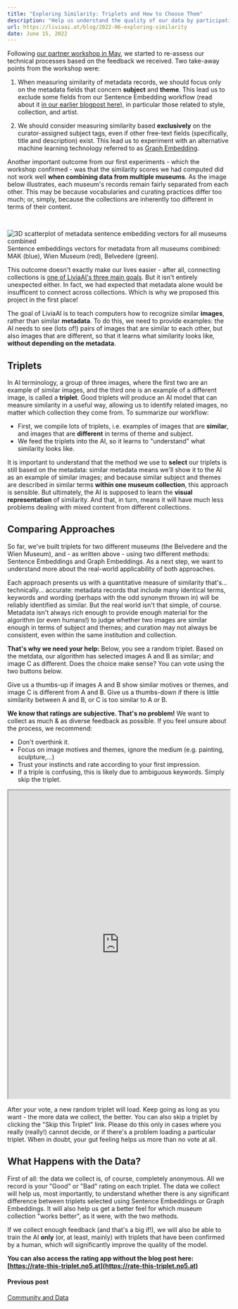 ```yaml
---
title: "Exploring Similarity: Triplets and How to Choose Them"
description: "Help us understand the quality of our data by participating in a small crowdsourcing experiment."
url: https://liviaai.at/blog/2022-06-exploring-similarity
date: June 15, 2022
---
```


Following [our partner workshop in May](/blog/2022-05-community-data), we started to re-assess our
technical processes based on the feedback we received. Two take-away points from the workshop 
were:

1. When measuring similarity of metadata records, we should focus only on the metadata fields that concern
   __subject__ and __theme__. This lead us to exclude some fields from our Sentence Embedding workflow (read about
   it [in our earlier blogpost here](/blog/2022-04-machines-reading-metadata)), in particular those related to
   style, collection, and artist.

2. We should consider measuring similarity based __exclusively__ on the curator-assigned subject tags, even if 
   other free-text fields (specifically, title and description) exist. This lead us to experiment with an alternative
   machine learning technology referred to as [Graph Embedding](https://towardsdatascience.com/overview-of-deep-learning-on-graph-embeddings-4305c10ad4a4).

Another important outcome from our first experiments - which the workshop confirmed - was that the similarity scores we
had computed did not work well __when combining data from multiple museums__. As the image below illustrates, each museum's records remain fairly separated from each other. This may be because vocabularies and curating practices differ too much; or, simply, because the collections are inherently too different in terms of their content.

<div style="display:flex; justify-content:center; padding-top:30px;">
  <img src="/blog/2022-06-exploring-similarity/3d_sentence_embeddings_all.png" alt="3D scatterplot of metadata sentence embedding vectors for all museums combined" />
</div>
<div style="width:100%" class="image-caption centered">Sentence embeddings vectors for metadata from all museums combined: MAK (blue), Wien Museum (red), Belvedere (green).</div>

This outcome doesn't exactly make our lives easier - after all, connecting collections is [one of LiviaAI's three main 
goals](/blog/2022-04-hello-world). But it isn't entirely unexpected either. In fact, we had expected that metadata alone
would be insufficent to connect across collections. Which is why we proposed this project in the first place!

The goal of LiviaAI is to teach computers how to recognize similar __images__, rather than similar __metadata__. To do this, we need to provide examples: the AI needs to see (lots of!) pairs of images that are similar to each other, but also images that are different, so that it learns what similarity looks like, __without depending on the metadata__.

## Triplets

In AI terminology, a group of three images, where the first two are an example of similar images, and the third one is an example of a different image, is called a __triplet__. Good triplets will produce an AI model that can measure similarity in a useful way, allowing us to identify related images, no matter which collection they come from. To summarize our workflow:

- First, we compile lots of triplets, i.e. examples of images that are __similar__, and images that are __different__ in terms of theme and subject.
- We feed the triplets into the AI, so it learns to "understand" what similarity looks like.

It is important to understand that the method we use to __select__ our triplets is still based on the metadata: similar metadata means we'll show it to the AI as an example of similar images; and because similar subject and themes are described in similar terms __within one museum collection__, this approach is sensible. But ultimately, the AI is supposed to learn the __visual representation__ of similarity. And that, in turn, means it will have much less problems dealing with mixed content from different collections.  

## Comparing Approaches

So far, we've built triplets for two different museums (the Belvedere and the Wien Museum), and - as written above - using two different methods: Sentence Embeddings and Graph Embeddings. As a next step, we want to understand more about the real-world applicability of both approaches.

Each approach presents us with a quantitative measure of similarity that's... technically... accurate: metadata records that include many identical terms, keywords and wording (perhaps with the odd synonym thrown in) will be reliably identified as similar. But the real world isn't that simple, of course. Metadata isn't always rich enough to provide enough material for the algorithm (or even humans!) to judge whether two images are similar enough in terms of subject and themes; and curation may not always be consistent, even within the same institution and collection.

__That's why we need your help:__ Below, you see a random triplet. Based on the metdata, our algorithm has selected images A and B as similar; and image C as different. Does the choice make sense? You can vote using the two buttons below. 

Give us a thumbs-up if images A and B show similar motives or themes, and image C is different from A and B. Give us a thumbs-down if there is little similarity between A and B, or C is too similar to A or B.

__We know that ratings are subjective. That's no problem!__ We want to collect as much & as diverse feedback 
as possible. If you feel unsure about the process, we recommend:
* Don't overthink it.
* Focus on image motives and themes, ignore the medium (e.g. painting, sculpture,...)
* Trust your instincts and rate according to your first impression.
* If a triple is confusing, this is likely due to ambiguous keywords. Simply skip the triplet.

<iframe 
  src="https://rate-this-triplet.no5.at/embed.html"
  style="width:100%; height:700px; margin:0">
</iframe>


After your vote, a new random triplet will load. Keep going as long as you want - the more data we collect, the better. You can also skip a triplet by clicking the "Skip this Triplet" link. Please do this only in cases where you really (really!) cannot decide, or if there's a problem loading a particular triplet. When in doubt, your gut feeling helps us more than no vote at all.

## What Happens with the Data?

First of all: the data we collect is, of course, completely anonymous. All we record is your "Good" or "Bad" rating on each triplet. The data we collect will help us, most importantly, to understand whether there is any significant difference between triplets selected using Sentence Embeddings or Graph Embeddings. It will also help us get a better feel for which museum collection "works better", as it were, with the two methods.

If we collect enough feedback (and that's a big if!), we will also be able to train the AI __only__ (or, at least, mainly) with triplets that have been confirmed by a human, which will significantly improve the quality of the model.

__You can also access the rating app without the blog post here: [https://rate-this-triplet.no5.at](https://rate-this-triplet.no5.at)__

<footer>
  <div class="previous-post">
    <h4>Previous post</h4> 
    <a href="/blog/2022-05-community-data/">Community and Data</a>
  </div>
</footer>
